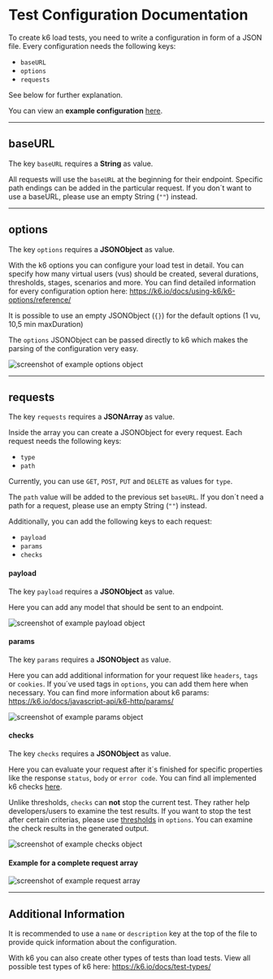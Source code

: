 # Test Configuration Documentation

To create k6 load tests, you need to write a configuration in form of a JSON file.
Every configuration needs the following keys:
- `baseURL`
- `options`
- `requests`

See below for further explanation.

You can view an **example configuration** [here](../src/main/resources/poc/config/grafanaConfig.json).

---
## baseURL

The key `baseURL` requires a **String** as value.

All requests will use the `baseURL` at the beginning for their endpoint.
Specific path endings can be added in the particular request.
If you don´t want to use a baseURL, please use an empty String (`""`) instead.

---
## options

The key `options` requires a **JSONObject** as value.

With the k6 options you can configure your load test in detail. You can specify
how many virtual users (vus) should be created, several durations, thresholds, stages, scenarios and more.
You can find detailed information for every configuration option here: https://k6.io/docs/using-k6/k6-options/reference/

It is possible to use an empty JSONObject (`{}`) for the default options (1 vu, 10,5 min maxDuration)

The `options` JSONObject can be passed directly to k6 which makes the parsing of the configuration very easy.

![screenshot of example options object](images/optionsExample.png)

---
## requests

The key `requests` requires a **JSONArray** as value.

Inside the array you can create a JSONObject for every request. Each request needs the following keys:

- `type`
- `path`

Currently, you can use `GET`, `POST`, `PUT` and `DELETE` as values for `type`.

The `path` value will be added to the previous set `baseURL`. If you don´t need a path for a request,
please use an empty String (`""`) instead.

Additionally, you can add the following keys to each request:

- `payload`
- `params`
- `checks`

#### payload

The key `payload` requires a **JSONObject** as value.

Here you can add any model that should be sent to an endpoint.

![screenshot of example payload object](images/payloadExample.png)

#### params

The key `params` requires a **JSONObject** as value.

Here you can add additional information for your request like `headers`, `tags` or `cookies`.
If you´ve used tags in `options`, you can add them here when necessary.
You can find more information about k6 params: https://k6.io/docs/javascript-api/k6-http/params/

![screenshot of example params object](images/paramsExample.png)

#### checks

The key `checks` requires a **JSONObject** as value.

Here you can evaluate your request after it´s finished for specific properties like 
the response `status`, `body` or `error code`.
You can find all implemented k6 checks [here](../README.md#implemented-features).

Unlike thresholds, `checks` can **not** stop the current test. They rather help developers/users to examine the test results.
If you want to stop the test after certain criterias, please use [thresholds](https://k6.io/docs/using-k6/thresholds/)
in `options`. You can examine the check results in the generated output.


![screenshot of example checks object](images/checksExample.png)

#### Example for a complete request array

![screenshot of example request array](images/requestExample.png)

---
## Additional Information

It is recommended to use a `name` or `description` key at the top of the file to provide quick information 
about the configuration.

With k6 you can also create other types of tests than load tests.
View all possible test types of k6 here: https://k6.io/docs/test-types/